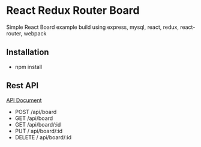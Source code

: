 # React Redux Router Board
Simple React Board example build using express, mysql, react, redux, react-router, webpack

## Installation
* npm install

## Rest API
[API Document](https://documenter.getpostman.com/view/361668/RWTfyM4K#9b0bfafe-b65c-4c9d-9bb8-fc3fb8b24759)
* POST /api/board
* GET /api/board
* GET /api/board/:id
* PUT / api/board/:id
* DELETE / api/board/:id
